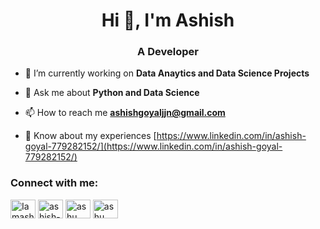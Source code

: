 <h1 align="center">Hi 👋, I'm Ashish</h1>
<h3 align="center">A Developer</h3>

- 🔭 I’m currently working on **Data Anaytics and Data Science Projects**

- 💬 Ask me about **Python and Data Science**

- 📫 How to reach me **ashishgoyaljjn@gmail.com**

- 📄 Know about my experiences [https://www.linkedin.com/in/ashish-goyal-779282152/](https://www.linkedin.com/in/ashish-goyal-779282152/)

<h3 align="left">Connect with me:</h3>
<p align="left">
<a href="https://twitter.com/iamashish777" target="blank"><img align="center" src="https://cdn.jsdelivr.net/npm/simple-icons@3.0.1/icons/twitter.svg" alt="Iamashish777" height="30" width="40" /></a>
<a href="https://www.linkedin.com/in/ashish-goyal-779282152" target="blank"><img align="center" src="https://cdn.jsdelivr.net/npm/simple-icons@3.0.1/icons/linkedin.svg" alt="ashish-goyal" height="30" width="40" /></a>
<a href="https://www.instagram.com/ashu__goyal/" target="blank"><img align="center" src="https://cdn.jsdelivr.net/npm/simple-icons@3.0.1/icons/instagram.svg" alt="ashu__goyal" height="30" width="40" /></a>
  <a href="https://www.kaggle.com/goyalashish" target="blank"><img align="center" src="https://cdn.jsdelivr.net/npm/simple-icons@3.0.1/icons/kaggle.svg" alt="ashu__goyal" height="30" width="40" /></a>
</p>
